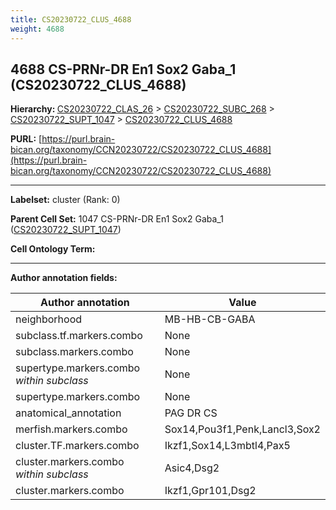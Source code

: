 ```yaml
---
title: CS20230722_CLUS_4688
weight: 4688
---
```

## 4688 CS-PRNr-DR En1 Sox2 Gaba_1 (CS20230722_CLUS_4688)
<b>Hierarchy: </b>
[CS20230722_CLAS_26](../CS20230722_CLAS_26) >
[CS20230722_SUBC_268](../CS20230722_SUBC_268) >
[CS20230722_SUPT_1047](../CS20230722_SUPT_1047) >
[CS20230722_CLUS_4688](../CS20230722_CLUS_4688)

**PURL:** [https://purl.brain-bican.org/taxonomy/CCN20230722/CS20230722_CLUS_4688](https://purl.brain-bican.org/taxonomy/CCN20230722/CS20230722_CLUS_4688)

---


**Labelset:** cluster (Rank: 0)

**Parent Cell Set:** 1047 CS-PRNr-DR En1 Sox2 Gaba_1 ([CS20230722_SUPT_1047](../CS20230722_SUPT_1047))



**Cell Ontology Term:** 

[MARKER GENES.]: #


---

[TRANSFERRED ANNOTATIONS.]: #


[AUTHOR ANNOTATION FIELDS.]: #


**Author annotation fields:**

| Author annotation | Value |
|-------------------|-------|
|neighborhood|MB-HB-CB-GABA|
|subclass.tf.markers.combo|None|
|subclass.markers.combo|None|
|supertype.markers.combo _within subclass_|None|
|supertype.markers.combo|None|
|anatomical_annotation|PAG DR CS|
|merfish.markers.combo|Sox14,Pou3f1,Penk,Lancl3,Sox2|
|cluster.TF.markers.combo|Ikzf1,Sox14,L3mbtl4,Pax5|
|cluster.markers.combo _within subclass_|Asic4,Dsg2|
|cluster.markers.combo|Ikzf1,Gpr101,Dsg2|

